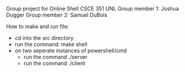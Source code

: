 Group project for Online Shell CSCE 351 UNL
Group member 1: Joshua Dugger
Group member 2: Samuel DuBois

How to make and run file:
 - cd into the src directory
 - run the command: make shell
 - on two seperate instances of powershell/cmd
    - run the command ./server
    - run the command ./client

